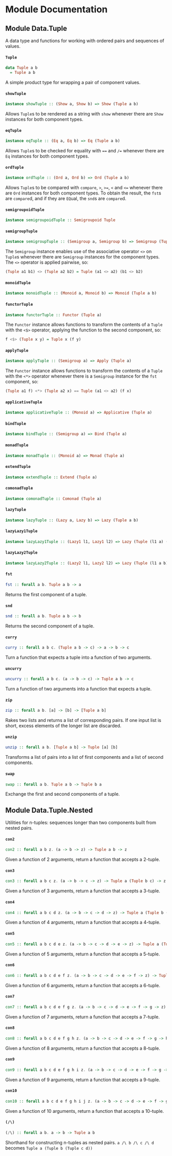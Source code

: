 # Module Documentation

## Module Data.Tuple


A data type and functions for working with ordered pairs and sequences of values.

#### `Tuple`

``` purescript
data Tuple a b
  = Tuple a b
```

A simple product type for wrapping a pair of component values.

#### `showTuple`

``` purescript
instance showTuple :: (Show a, Show b) => Show (Tuple a b)
```

Allows `Tuple`s to be rendered as a string with `show` whenever there are
`Show` instances for both component types.

#### `eqTuple`

``` purescript
instance eqTuple :: (Eq a, Eq b) => Eq (Tuple a b)
```

Allows `Tuple`s to be checked for equality with `==` and `/=` whenever
there are `Eq` instances for both component types.

#### `ordTuple`

``` purescript
instance ordTuple :: (Ord a, Ord b) => Ord (Tuple a b)
```

Allows `Tuple`s to be compared with `compare`, `>`, `>=`, `<` and `<=`
whenever there are `Ord` instances for both component types. To obtain
the result, the `fst`s are `compare`d, and if they are `EQ`ual, the
`snd`s are `compare`d.

#### `semigroupoidTuple`

``` purescript
instance semigroupoidTuple :: Semigroupoid Tuple
```


#### `semigroupTuple`

``` purescript
instance semigroupTuple :: (Semigroup a, Semigroup b) => Semigroup (Tuple a b)
```

The `Semigroup` instance enables use of the associative operator `<>` on
`Tuple`s whenever there are `Semigroup` instances for the component
types. The `<>` operator is applied pairwise, so:
```purescript
(Tuple a1 b1) <> (Tuple a2 b2) = Tuple (a1 <> a2) (b1 <> b2)
```

#### `monoidTuple`

``` purescript
instance monoidTuple :: (Monoid a, Monoid b) => Monoid (Tuple a b)
```


#### `functorTuple`

``` purescript
instance functorTuple :: Functor (Tuple a)
```

The `Functor` instance allows functions to transform the contents of a
`Tuple` with the `<$>` operator, applying the function to the second
component, so:
```purescript
f <$> (Tuple x y) = Tuple x (f y)
````

#### `applyTuple`

``` purescript
instance applyTuple :: (Semigroup a) => Apply (Tuple a)
```

The `Functor` instance allows functions to transform the contents of a
`Tuple` with the `<*>` operator whenever there is a `Semigroup` instance
for the `fst` component, so:
```purescript
(Tuple a1 f) <*> (Tuple a2 x) == Tuple (a1 <> a2) (f x)
```

#### `applicativeTuple`

``` purescript
instance applicativeTuple :: (Monoid a) => Applicative (Tuple a)
```


#### `bindTuple`

``` purescript
instance bindTuple :: (Semigroup a) => Bind (Tuple a)
```


#### `monadTuple`

``` purescript
instance monadTuple :: (Monoid a) => Monad (Tuple a)
```


#### `extendTuple`

``` purescript
instance extendTuple :: Extend (Tuple a)
```


#### `comonadTuple`

``` purescript
instance comonadTuple :: Comonad (Tuple a)
```


#### `lazyTuple`

``` purescript
instance lazyTuple :: (Lazy a, Lazy b) => Lazy (Tuple a b)
```


#### `lazyLazy1Tuple`

``` purescript
instance lazyLazy1Tuple :: (Lazy1 l1, Lazy1 l2) => Lazy (Tuple (l1 a) (l2 b))
```


#### `lazyLazy2Tuple`

``` purescript
instance lazyLazy2Tuple :: (Lazy2 l1, Lazy2 l2) => Lazy (Tuple (l1 a b) (l2 c d))
```


#### `fst`

``` purescript
fst :: forall a b. Tuple a b -> a
```

Returns the first component of a tuple.

#### `snd`

``` purescript
snd :: forall a b. Tuple a b -> b
```

Returns the second component of a tuple.

#### `curry`

``` purescript
curry :: forall a b c. (Tuple a b -> c) -> a -> b -> c
```

Turn a function that expects a tuple into a function of two arguments.

#### `uncurry`

``` purescript
uncurry :: forall a b c. (a -> b -> c) -> Tuple a b -> c
```

Turn a function of two arguments into a function that expects a tuple.

#### `zip`

``` purescript
zip :: forall a b. [a] -> [b] -> [Tuple a b]
```

Rakes two lists and returns a list of corresponding pairs.
If one input list is short, excess elements of the longer list are discarded.

#### `unzip`

``` purescript
unzip :: forall a b. [Tuple a b] -> Tuple [a] [b]
```

Transforms a list of pairs into a list of first components and a list of
second components.

#### `swap`

``` purescript
swap :: forall a b. Tuple a b -> Tuple b a
```

Exchange the first and second components of a tuple.


## Module Data.Tuple.Nested


Utilities for n-tuples: sequences longer than two components built from
nested pairs.

#### `con2`

``` purescript
con2 :: forall a b z. (a -> b -> z) -> Tuple a b -> z
```

Given a function of 2 arguments, return a function that accepts a 2-tuple.

#### `con3`

``` purescript
con3 :: forall a b c z. (a -> b -> c -> z) -> Tuple a (Tuple b c) -> z
```

Given a function of 3 arguments, return a function that accepts a 3-tuple.

#### `con4`

``` purescript
con4 :: forall a b c d z. (a -> b -> c -> d -> z) -> Tuple a (Tuple b (Tuple c d)) -> z
```

Given a function of 4 arguments, return a function that accepts a 4-tuple.

#### `con5`

``` purescript
con5 :: forall a b c d e z. (a -> b -> c -> d -> e -> z) -> Tuple a (Tuple b (Tuple c (Tuple d e))) -> z
```

Given a function of 5 arguments, return a function that accepts a 5-tuple.

#### `con6`

``` purescript
con6 :: forall a b c d e f z. (a -> b -> c -> d -> e -> f -> z) -> Tuple a (Tuple b (Tuple c (Tuple d (Tuple e f)))) -> z
```

Given a function of 6 arguments, return a function that accepts a 6-tuple.

#### `con7`

``` purescript
con7 :: forall a b c d e f g z. (a -> b -> c -> d -> e -> f -> g -> z) -> Tuple a (Tuple b (Tuple c (Tuple d (Tuple e (Tuple f g))))) -> z
```

Given a function of 7 arguments, return a function that accepts a 7-tuple.

#### `con8`

``` purescript
con8 :: forall a b c d e f g h z. (a -> b -> c -> d -> e -> f -> g -> h -> z) -> Tuple a (Tuple b (Tuple c (Tuple d (Tuple e (Tuple f (Tuple g h)))))) -> z
```

Given a function of 8 arguments, return a function that accepts a 8-tuple.

#### `con9`

``` purescript
con9 :: forall a b c d e f g h i z. (a -> b -> c -> d -> e -> f -> g -> h -> i -> z) -> Tuple a (Tuple b (Tuple c (Tuple d (Tuple e (Tuple f (Tuple g (Tuple h i))))))) -> z
```

Given a function of 9 arguments, return a function that accepts a 9-tuple.

#### `con10`

``` purescript
con10 :: forall a b c d e f g h i j z. (a -> b -> c -> d -> e -> f -> g -> h -> i -> j -> z) -> Tuple a (Tuple b (Tuple c (Tuple d (Tuple e (Tuple f (Tuple g (Tuple h (Tuple i j)))))))) -> z
```

Given a function of 10 arguments, return a function that accepts a 10-tuple.

#### `(/\)`

``` purescript
(/\) :: forall a b. a -> b -> Tuple a b
```

Shorthand for constructing n-tuples as nested pairs.
`a /\ b /\ c /\ d` becomes `Tuple a (Tuple b (Tuple c d))`



